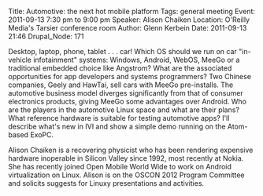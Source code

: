 Title: Automotive: the next hot mobile platform
Tags: general meeting
Event: 2011-09-13 7:30 pm to 9:00 pm
Speaker: Alison Chaiken
Location: O'Reilly Media's Tarsier conference room
Author: Glenn Kerbein
Date: 2011-09-13 21:46
Drupal_Node: 171

Desktop, laptop, phone, tablet . . . car!  Which OS should we run on
car "in-vehicle infotainment" systems: Windows, Android, WebOS, MeeGo
or a traditional embedded choice like Angstrom?  What are the
associated opportunities for app developers and systems programmers?
Two Chinese companies, Geely and HawTai, sell cars with MeeGo
pre-installs.  The automotive business model diverges significantly
from that of consumer electronics products, giving MeeGo some
advantages over Android.  Who are the players in the automotive Linux
space and what are their plans?  What reference hardware is suitable
for testing automotive apps?  I'll describe what's new in IVI and show
a simple demo running on the Atom-based ExoPC.

Alison Chaiken is a recovering physicist who has been rendering
expensive hardware inoperable in Silicon Valley since 1992, most
recently at Nokia.  She has recently joined Open Mobile World Wide to
work on Android virtualization on Linux.  Alison is on the OSCON 2012
Program Committee and solicits suggests for Linuxy presentations and
activities.
